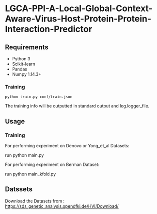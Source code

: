 # LGCA-PPI-A-Local-Global-Context-Aware-Virus-Host-Protein-Protein-Interaction-Predictor

## Requirements
* Python 3
* Scikit-learn
* Pandas
* Numpy 1.14.3+

### Training

    python train.py conf/train.json


The training info will be outputted in standard output and log.logger\_file.


## Usage

### Training
For performing experiment on Denovo or Yong_et_al Datasets:


   run  python main.py
   
For performing experiment on Berman Dataset:


   run  python main_kfold.py

## Datssets
Download the Datasets from :
https://sds_genetic_analysis.opendfki.de/HVI/Download/
